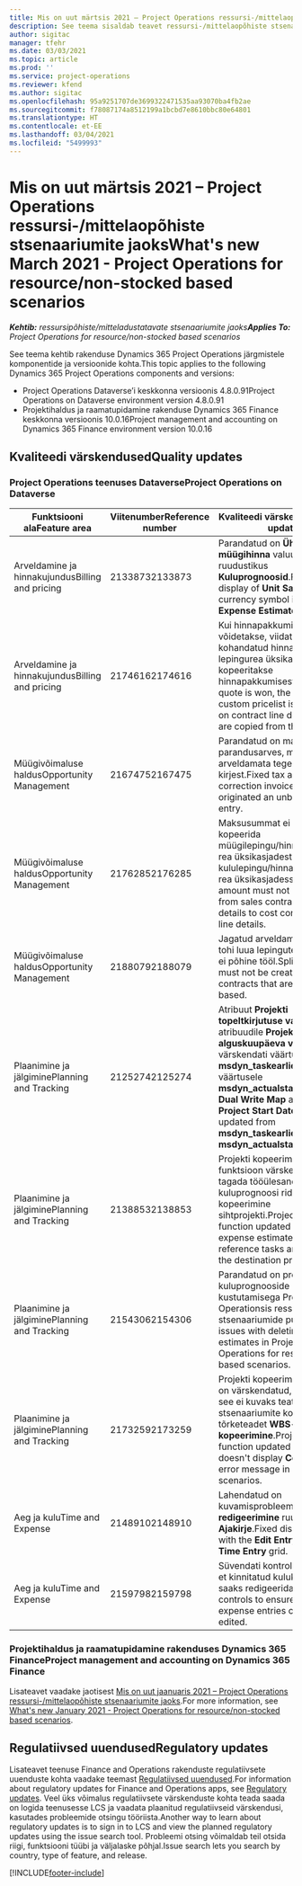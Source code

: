 ```yaml
---
title: Mis on uut märtsis 2021 – Project Operations ressursi-/mittelaopõhiste stsenaariumite jaoks
description: See teema sisaldab teavet ressursi-/mittelaopõhiste stsenaariumite jaoks mõeldud rakenduse Project Operations 2021. aasta märtsi väljalaskes saadaolevate kvaliteedi värskenduste kohta.
author: sigitac
manager: tfehr
ms.date: 03/03/2021
ms.topic: article
ms.prod: ''
ms.service: project-operations
ms.reviewer: kfend
ms.author: sigitac
ms.openlocfilehash: 95a9251707de3699322471535aa93070ba4fb2ae
ms.sourcegitcommit: f78087174a8512199a1bcbd7e8610bbc80e64801
ms.translationtype: HT
ms.contentlocale: et-EE
ms.lasthandoff: 03/04/2021
ms.locfileid: "5499993"
---
```

# <a name="whats-new-march-2021---project-operations-for-resourcenon-stocked-based-scenarios"></a><span data-ttu-id="30e93-103">Mis on uut märtsis 2021 – Project Operations ressursi-/mittelaopõhiste stsenaariumite jaoks</span><span class="sxs-lookup"><span data-stu-id="30e93-103">What's new March 2021 - Project Operations for resource/non-stocked based scenarios</span></span>

<span data-ttu-id="30e93-104">_**Kehtib:** ressursipõhiste/mitteladustatavate stsenaariumite jaoks_</span><span class="sxs-lookup"><span data-stu-id="30e93-104">_**Applies To:** Project Operations for resource/non-stocked based scenarios_</span></span>

<span data-ttu-id="30e93-105">See teema kehtib rakenduse Dynamics 365 Project Operations järgmistele komponentide ja versioonide kohta.</span><span class="sxs-lookup"><span data-stu-id="30e93-105">This topic applies to the following Dynamics 365 Project Operations components and versions:</span></span>

- <span data-ttu-id="30e93-106">Project Operations Dataverse’i keskkonna versioonis 4.8.0.91</span><span class="sxs-lookup"><span data-stu-id="30e93-106">Project Operations on Dataverse environment version 4.8.0.91</span></span> 
- <span data-ttu-id="30e93-107">Projektihaldus ja raamatupidamine rakenduse Dynamics 365 Finance keskkonna versioonis 10.0.16</span><span class="sxs-lookup"><span data-stu-id="30e93-107">Project management and accounting on Dynamics 365 Finance environment version 10.0.16</span></span> 

## <a name="quality-updates"></a><span data-ttu-id="30e93-108">Kvaliteedi värskendused</span><span class="sxs-lookup"><span data-stu-id="30e93-108">Quality updates</span></span>

### <a name="project-operations-on-dataverse"></a><span data-ttu-id="30e93-109">Project Operations teenuses Dataverse</span><span class="sxs-lookup"><span data-stu-id="30e93-109">Project Operations on Dataverse</span></span>


| <span data-ttu-id="30e93-110">**Funktsiooni ala**</span><span class="sxs-lookup"><span data-stu-id="30e93-110">**Feature area**</span></span> | <span data-ttu-id="30e93-111">**Viitenumber**</span><span class="sxs-lookup"><span data-stu-id="30e93-111">**Reference number**</span></span> | <span data-ttu-id="30e93-112">**Kvaliteedi värskendus**</span><span class="sxs-lookup"><span data-stu-id="30e93-112">**Quality update**</span></span> |
| --- | --- | --- |
| <span data-ttu-id="30e93-113">Arveldamine ja hinnakujundus</span><span class="sxs-lookup"><span data-stu-id="30e93-113">Billing and pricing</span></span> | <span data-ttu-id="30e93-114">2133873</span><span class="sxs-lookup"><span data-stu-id="30e93-114">2133873</span></span> | <span data-ttu-id="30e93-115">Parandatud on **Ühiku müügihinna** valuuta sümbol ruudustikus **Kuluprognoosid**.</span><span class="sxs-lookup"><span data-stu-id="30e93-115">Fixed the display of **Unit Sales Price** currency symbol in the **Expense Estimates** grid.</span></span> |
| <span data-ttu-id="30e93-116">Arveldamine ja hinnakujundus</span><span class="sxs-lookup"><span data-stu-id="30e93-116">Billing and pricing</span></span> | <span data-ttu-id="30e93-117">2174616</span><span class="sxs-lookup"><span data-stu-id="30e93-117">2174616</span></span> | <span data-ttu-id="30e93-118">Kui hinnapakkumine võidetakse, viidatakse lepingu kohandatud hinnakirjale lepingurea üksikasjades, mis kopeeritakse hinnapakkumisest.</span><span class="sxs-lookup"><span data-stu-id="30e93-118">When a quote is won, the contract custom pricelist is referenced on contract line details that are copied from the quote.</span></span> |
| <span data-ttu-id="30e93-119">Müügivõimaluse haldus</span><span class="sxs-lookup"><span data-stu-id="30e93-119">Opportunity Management</span></span> | <span data-ttu-id="30e93-120">2167475</span><span class="sxs-lookup"><span data-stu-id="30e93-120">2167475</span></span> | <span data-ttu-id="30e93-121">Parandatud on maksusumma parandusarves, mis pärines arveldamata tegelikust kirjest.</span><span class="sxs-lookup"><span data-stu-id="30e93-121">Fixed tax amount in the correction invoice that originated an unbilled actual entry.</span></span> |
| <span data-ttu-id="30e93-122">Müügivõimaluse haldus</span><span class="sxs-lookup"><span data-stu-id="30e93-122">Opportunity Management</span></span> | <span data-ttu-id="30e93-123">2176285</span><span class="sxs-lookup"><span data-stu-id="30e93-123">2176285</span></span> | <span data-ttu-id="30e93-124">Maksusummat ei tohi kopeerida müügilepingu/hinnapakkumise rea üksikasjadest kululepingu/hinnapakkumise rea üksikasjadesse.</span><span class="sxs-lookup"><span data-stu-id="30e93-124">Tax amount must not be copied from sales contract/quote line details to cost contract/quote line details.</span></span> |
| <span data-ttu-id="30e93-125">Müügivõimaluse haldus</span><span class="sxs-lookup"><span data-stu-id="30e93-125">Opportunity Management</span></span> | <span data-ttu-id="30e93-126">2188079</span><span class="sxs-lookup"><span data-stu-id="30e93-126">2188079</span></span> | <span data-ttu-id="30e93-127">Jagatud arveldamise reeglit ei tohi luua lepingute jaoks, mis ei põhine tööl.</span><span class="sxs-lookup"><span data-stu-id="30e93-127">Split billing rule must not be created for contracts that are not work-based.</span></span> |
| <span data-ttu-id="30e93-128">Plaanimine ja jälgimine</span><span class="sxs-lookup"><span data-stu-id="30e93-128">Planning and Tracking</span></span> | <span data-ttu-id="30e93-129">2125274</span><span class="sxs-lookup"><span data-stu-id="30e93-129">2125274</span></span> | <span data-ttu-id="30e93-130">Atribuut **Projekti topeltkirjutuse vastendus** atribuudile **Projekti alguskuupäeva vastendus** värskendati väärtuselt **msdyn\_taskearlieststart** väärtusele **msdyn\_actualstart**.</span><span class="sxs-lookup"><span data-stu-id="30e93-130">**Project Dual Write Map** attribute for **Project Start Date Mapping** updated from **msdyn\_taskearlieststart** to **msdyn\_actualstart**.</span></span> |
| <span data-ttu-id="30e93-131">Plaanimine ja jälgimine</span><span class="sxs-lookup"><span data-stu-id="30e93-131">Planning and Tracking</span></span> | <span data-ttu-id="30e93-132">2138853</span><span class="sxs-lookup"><span data-stu-id="30e93-132">2138853</span></span> | <span data-ttu-id="30e93-133">Projekti kopeerimise funktsioon värskendati, et tagada tööülesandele viitavate kuluprognoosi ridade kopeerimine sihtprojekti.</span><span class="sxs-lookup"><span data-stu-id="30e93-133">Project copy function updated to ensure expense estimate lines that reference tasks are copied to the destination project.</span></span> |
| <span data-ttu-id="30e93-134">Plaanimine ja jälgimine</span><span class="sxs-lookup"><span data-stu-id="30e93-134">Planning and Tracking</span></span> | <span data-ttu-id="30e93-135">2154306</span><span class="sxs-lookup"><span data-stu-id="30e93-135">2154306</span></span> | <span data-ttu-id="30e93-136">Parandatud on probleemid kuluprognooside kustutamisega Project Operationsis ressursipõhiste stsenaariumide puhul.</span><span class="sxs-lookup"><span data-stu-id="30e93-136">Fixed issues with deleting expense estimates in Project Operations for resource-based scenarios.</span></span> |
| <span data-ttu-id="30e93-137">Plaanimine ja jälgimine</span><span class="sxs-lookup"><span data-stu-id="30e93-137">Planning and Tracking</span></span> | <span data-ttu-id="30e93-138">2173259</span><span class="sxs-lookup"><span data-stu-id="30e93-138">2173259</span></span> | <span data-ttu-id="30e93-139">Projekti kopeerimisfunktsioon on värskendatud, et tagada, et see ei kuvaks teatud stsenaariumite korral tõrketeadet **WBS-i kopeerimine**.</span><span class="sxs-lookup"><span data-stu-id="30e93-139">Project copy function updated to ensure it doesn't display **Copying WBS** error message in certain scenarios.</span></span> |
| <span data-ttu-id="30e93-140">Aeg ja kulu</span><span class="sxs-lookup"><span data-stu-id="30e93-140">Time and Expense</span></span> | <span data-ttu-id="30e93-141">2148910</span><span class="sxs-lookup"><span data-stu-id="30e93-141">2148910</span></span> | <span data-ttu-id="30e93-142">Lahendatud on kuvamisprobleem lehel **Kirje redigeerimine** ruudustikus **Ajakirje**.</span><span class="sxs-lookup"><span data-stu-id="30e93-142">Fixed display issue with the **Edit Entry** page in the **Time Entry** grid.</span></span> |
| <span data-ttu-id="30e93-143">Aeg ja kulu</span><span class="sxs-lookup"><span data-stu-id="30e93-143">Time and Expense</span></span> | <span data-ttu-id="30e93-144">2159798</span><span class="sxs-lookup"><span data-stu-id="30e93-144">2159798</span></span> | <span data-ttu-id="30e93-145">Süvendati kontrolli tagamaks, et kinnitatud kulukirjeid ei saaks redigeerida.</span><span class="sxs-lookup"><span data-stu-id="30e93-145">Tightened controls to ensure approved expense entries can't be edited.</span></span> |

### <a name="project-management-and-accounting-on-dynamics-365-finance"></a><span data-ttu-id="30e93-146">Projektihaldus ja raamatupidamine rakenduses Dynamics 365 Finance</span><span class="sxs-lookup"><span data-stu-id="30e93-146">Project management and accounting on Dynamics 365 Finance</span></span>

<span data-ttu-id="30e93-147">Lisateavet vaadake jaotisest [Mis on uut jaanuaris 2021 – Project Operations ressursi-/mittelaopõhiste stsenaariumite jaoks](whats-new-jan-2021-resource-based.md).</span><span class="sxs-lookup"><span data-stu-id="30e93-147">For more information, see [What's new January 2021 - Project Operations for resource/non-stocked based scenarios](whats-new-jan-2021-resource-based.md).</span></span>

## <a name="regulatory-updates"></a><span data-ttu-id="30e93-148">Regulatiivsed uuendused</span><span class="sxs-lookup"><span data-stu-id="30e93-148">Regulatory updates</span></span>

<span data-ttu-id="30e93-149">Lisateavet teenuse Finance and Operations rakenduste regulatiivsete uuenduste kohta vaadake teemast [Regulatiivsed uuendused](https://docs.microsoft.com/dynamics365/finance/localizations/regulatory-updates).</span><span class="sxs-lookup"><span data-stu-id="30e93-149">For information about regulatory updates for Finance and Operations apps, see [Regulatory updates](https://docs.microsoft.com/dynamics365/finance/localizations/regulatory-updates).</span></span> <span data-ttu-id="30e93-150">Veel üks võimalus regulatiivsete värskenduste kohta teada saada on logida teenusesse LCS ja vaadata plaanitud regulatiivseid värskendusi, kasutades probleemide otsingu tööriista.</span><span class="sxs-lookup"><span data-stu-id="30e93-150">Another way to learn about regulatory updates is to sign in to LCS and view the planned regulatory updates using the issue search tool.</span></span> <span data-ttu-id="30e93-151">Probleemi otsing võimaldab teil otsida riigi, funktsiooni tüübi ja väljalaske põhjal.</span><span class="sxs-lookup"><span data-stu-id="30e93-151">Issue search lets you search by country, type of feature, and release.</span></span>


[!INCLUDE[footer-include](../includes/footer-banner.md)]
